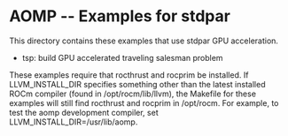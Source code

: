 # AOMP -- Examples for stdpar

This directory contains these examples that use stdpar GPU acceleration.

- tsp:  build GPU accelerated traveling salesman problem

These examples require that rocthrust and rocprim be installed.
If LLVM_INSTALL_DIR specifies something other than the latest installed
ROCm compiler (found in /opt/rocm/lib/llvm), the Makefile for these
examples will still find rocthrust and rocprim in /opt/rocm.
For example, to test the aomp development compiler, set LLVM_INSTALL_DIR=/usr/lib/aomp.
